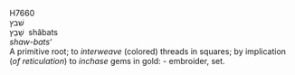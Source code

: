 <body>
  <p>H7660<br>  שׁבץ  <br> שָׁבַץ  ‎  shâbats  <br><i>shaw-bats‘ </i><br>A primitive root; to <i>interweave</i> (colored) threads in squares; by implication (<i>of</i> <i>reticulation</i>) to <i>inchase</i> gems in gold: - embroider, set.<br></p>
 </body>